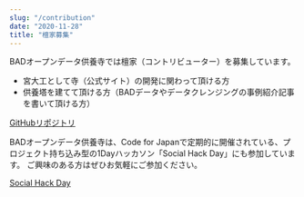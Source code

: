 ```yaml
---
slug: "/contribution"
date: "2020-11-28"
title: "檀家募集"
---
```


BADオープンデータ供養寺では檀家（コントリビューター）を募集しています。
- 宮大工として寺（公式サイト）の開発に関わって頂ける方
- 供養塔を建てて頂ける方（BADデータやデータクレンジングの事例紹介記事を書いて頂ける方）

[GitHubリポジトリ](https://github.com/codeforjapan/bad-opendata-temple)

BADオープンデータ供養寺は、Code for Japanで定期的に開催されている、プロジェクト持ち込み型の1Dayハッカソン「Social Hack Day」にも参加しています。
ご興味のある方はぜひお気軽にご参加ください。

[Social Hack Day](https://hackday.code4japan.org/)
